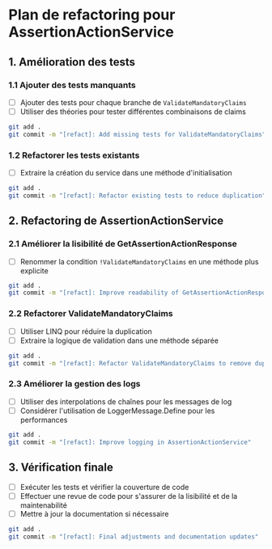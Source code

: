 # Plan de refactoring pour AssertionActionService

## 1. Amélioration des tests

### 1.1 Ajouter des tests manquants

- [ ] Ajouter des tests pour chaque branche de `ValidateMandatoryClaims`
- [ ] Utiliser des théories pour tester différentes combinaisons de claims

```bash
git add .
git commit -m "[refact]: Add missing tests for ValidateMandatoryClaims"
```

### 1.2 Refactorer les tests existants

- [ ] Extraire la création du service dans une méthode d'initialisation

```bash
git add .
git commit -m "[refact]: Refactor existing tests to reduce duplication"
```

## 2. Refactoring de AssertionActionService

### 2.1 Améliorer la lisibilité de GetAssertionActionResponse

- [ ] Renommer la condition `!ValidateMandatoryClaims` en une méthode plus explicite

```bash
git add .
git commit -m "[refact]: Improve readability of GetAssertionActionResponse"
```

### 2.2 Refactorer ValidateMandatoryClaims

- [ ] Utiliser LINQ pour réduire la duplication
- [ ] Extraire la logique de validation dans une méthode séparée

```bash
git add .
git commit -m "[refact]: Refactor ValidateMandatoryClaims to remove duplication"
```

### 2.3 Améliorer la gestion des logs

- [ ] Utiliser des interpolations de chaînes pour les messages de log
- [ ] Considérer l'utilisation de LoggerMessage.Define pour les performances

```bash
git add .
git commit -m "[refact]: Improve logging in AssertionActionService"
```

## 3. Vérification finale

- [ ] Exécuter les tests et vérifier la couverture de code
- [ ] Effectuer une revue de code pour s'assurer de la lisibilité et de la maintenabilité
- [ ] Mettre à jour la documentation si nécessaire

```bash
git add .
git commit -m "[refact]: Final adjustments and documentation updates"
```
